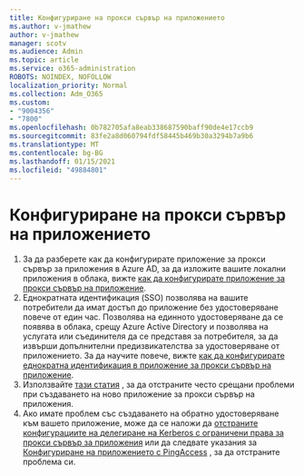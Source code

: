```yaml
---
title: Конфигуриране на прокси сървър на приложението
ms.author: v-jmathew
author: v-jmathew
manager: scotv
ms.audience: Admin
ms.topic: article
ms.service: o365-administration
ROBOTS: NOINDEX, NOFOLLOW
localization_priority: Normal
ms.collection: Adm_O365
ms.custom:
- "9004356"
- "7800"
ms.openlocfilehash: 0b782705afa8eab338687590baff90de4e17ccb9
ms.sourcegitcommit: 83fe2a8d060794fdf58445b469b30a3294b7a9b6
ms.translationtype: MT
ms.contentlocale: bg-BG
ms.lasthandoff: 01/15/2021
ms.locfileid: "49884801"
---
```

# <a name="app-proxy-configuration"></a>Конфигуриране на прокси сървър на приложението

1. За да разберете как да конфигурирате приложение за прокси сървър за приложения в Azure AD, за да изложите вашите локални приложения в облака, вижте [как да конфигурирате приложение за прокси сървър на приложение](https://docs.microsoft.com/azure/active-directory/application-proxy-config-how-to).
2. Еднократната идентификация (SSO) позволява на вашите потребители да имат достъп до приложение без удостоверяване повече от един час. Позволява на единното удостоверяване да се появява в облака, срещу Azure Active Directory и позволява на услугата или съединителя да се представя за потребителя, за да извърши допълнителни предизвикателства за удостоверяване от приложението. За да научите повече, вижте [как да конфигурирате еднократна идентификация в приложение за прокси сървър на приложение](https://docs.microsoft.com/azure/active-directory/application-proxy-config-sso-how-to).
3. Използвайте [тази статия](https://docs.microsoft.com/azure/active-directory/application-proxy-config-problem) , за да отстраните често срещани проблеми при създаването на ново приложение за прокси сървър на приложения.
4. Ако имате проблем със създаването на обратно удостоверяване към вашето приложение, може да се наложи да [отстраните конфигурациите на делегиране на Kerberos с ограничени права за прокси сървър за приложения](https://docs.microsoft.com/azure/active-directory/application-proxy-back-end-kerberos-constrained-delegation-how-to) или да следвате указания за [Конфигуриране на приложението с PingAccess](https://docs.microsoft.com/azure/active-directory/application-proxy-back-end-ping-access-how-to) , за да отстраните проблема си.
